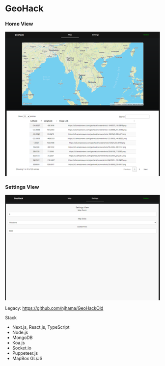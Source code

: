 # GeoHack

### Home View 
![Image 1](images/image1.png)

### Settings View 
![Image 2](images/image2.png)

Legacy: https://github.com/njhama/GeoHackOld

Stack
- Next.js, React.js, TypeScript
- Node.js
- MongoDB
- Koa.js
- Socket.io
- Puppeteer.js
- MapBox GL/JS
